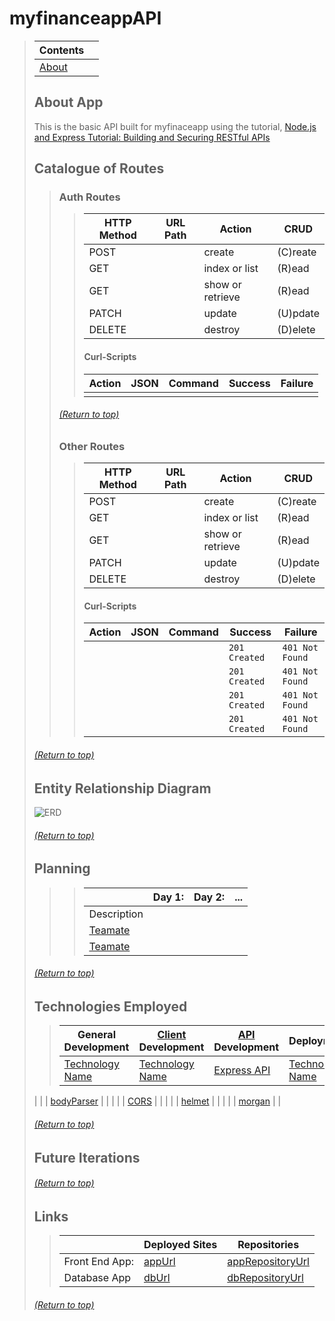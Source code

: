 # myfinanceappAPI
> | Contents |  |
> |--|--|
> | [About]() |  |
>
>
> ## About App
> This is the basic API built for myfinaceapp using the tutorial, [Node.js and Express Tutorial: Building and Securing RESTful APIs](https://auth0.com/blog/node-js-and-express-tutorial-building-and-securing-restful-apis/)
>
> ## Catalogue of Routes
>> ### Auth Routes 
>>> | HTTP Method | URL Path | Action | CRUD |
>>> |--|--|--|--|
>>> | POST |  | create | (C)reate |
>>> | GET |  | index or list | (R)ead |
>>> | GET |  | show or retrieve | (R)ead |
>>> | PATCH |  | update | (U)pdate |
>>> | DELETE |  | destroy | (D)elete |
>>>
>>> #### Curl-Scripts
>>> | Action | JSON | Command | Success | Failure | 
>>> |--|--|--|--|--|
>>> |  |  |  |  |  |
>>
>>
>> ###### [(Return to top)]()
>>
>> ### Other Routes 
>>> | HTTP Method | URL Path | Action | CRUD |
>>> |--|--|--|--|
>>> | POST |  | create | (C)reate |
>>> | GET |  | index or list | (R)ead |
>>> | GET |  | show or retrieve | (R)ead |
>>> | PATCH |  | update | (U)pdate |
>>> | DELETE |  | destroy | (D)elete |
>>>
>>> #### Curl-Scripts
>>> | Action | JSON | Command | Success | Failure | 
>>> |--|--|--|--|--|
>>> |  |  |  | `201 Created` | `401 Not Found` |
>>> |  |  |  | `201 Created` | `401 Not Found` |
>>> |  |  |  | `201 Created` | `401 Not Found` |
>>> |  |  |  | `201 Created` | `401 Not Found` |
>
> ###### [(Return to top)]()
>
> ## Entity Relationship Diagram
> ![ERD](linkToErd)
>
>
> ###### [(Return to top)]()
>
> ## Planning
>> <!-- Desctiption -->
>>
>>> |  | **Day 1:** | **Day 2:** | **...**
>>> |--|--|--|--|
>>> | Description | <!-- Description --> | <!-- Description --> | <!-- Description --> |
>>> | [Teamate]() | <!-- What they did --> | <!-- What they did -->  | <!-- What they did -->  |
>>> | [Teamate]() | <!-- What they did --> | <!-- What they did -->  | <!-- What they did -->  |
>
>
> ###### [(Return to top)]()
>
> ## Technologies Employed
>> | **General Development** | **[Client]() Development** | **[API]() Development** | **Deployment** |
>> |--|--|--|--|
>> | [Technology Name](docs) | [Technology Name](docs) | [Express API](docs) | [Technology Name](docs) |
> |  |  | [bodyParser]() |  |
> |  |  | [CORS]() |  |
> |  |  | [helmet]() |  |
> |  |  | [morgan]() |  |
>
> ###### [(Return to top)]()
>
> ## Future Iterations
> <!-- Desctiption -->
>
>
> ###### [(Return to top)]()
>
> ## Links
>> | | **Deployed Sites** | **Repositories** |
>> |--|--|--|
>> | Front End App: | [appUrl](appUrl) | [appRepositoryUrl](appRepositoryUrl)|
>> | Database App | [dbUrl](dbUrl) | [dbRepositoryUrl](dbRepositoryUrl) |
>
> ###### [(Return to top)]()
>